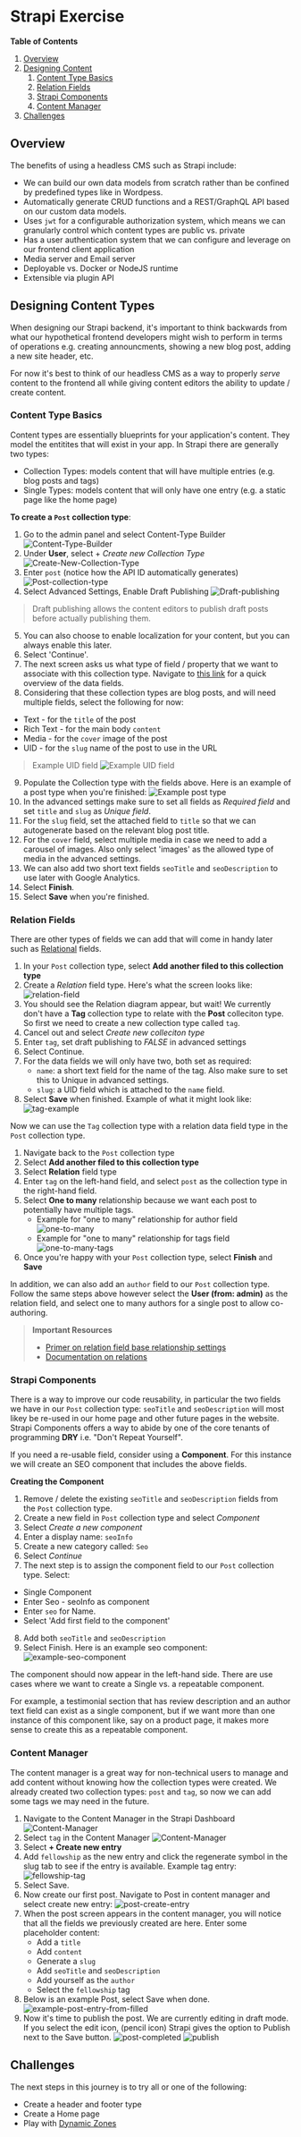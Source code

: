 # Strapi Exercise

**Table of Contents**
1. [Overview](#overview)
1. [Designing Content](#designing-content-types)
   1. [Content Type Basics](#content-type-basics)
   1. [Relation Fields](#relation-fields)
   1. [Strapi Components](#strapi-components)
   1. [Content Manager](#content-manager)
1. [Challenges](#challenges)

## Overview

The benefits of using a headless CMS such as Strapi include:

* We can build our own data models from scratch rather than be confined by predefined types like in Wordpess. 
* Automatically generate CRUD functions and a REST/GraphQL API based on our custom data models.
* Uses `jwt` for a configurable authorization system, which means we can granularly control which content types are public vs. private
* Has a user authentication system that we can configure and leverage on our frontend client application
* Media server and Email server
* Deployable vs. Docker or NodeJS runtime
* Extensible via plugin API

## Designing Content Types

When designing our Strapi backend, it's important to think backwards from what our hypothetical frontend developers might wish to perform in terms of operations e.g. creating announcments, showing a new blog post, adding a new site header, etc.

For now it's best to think of our headless CMS as a way to properly *serve* content to the frontend all while giving content editors the ability to update / create content.

### Content Type Basics

Content types are essentially blueprints for your application's content. They model the entitites that will exist in your app. In Strapi there are generally two types:

* Collection Types: models content that will have multiple entries (e.g. blog posts and tags)
* Single Types: models content that will only have one entry (e.g. a static page like the home page)

**To create a `Post` collection type**:

1. Go to the admin panel and select Content-Type Builder
![Content-Type-Builder](img/Content-Type-Builder.png)
2. Under **User**, select + *Create new Collection Type*
![Create-New-Collection-Type](img/Create-New-Collection-Type.png)
3. Enter `post` (notice how the API ID automatically generates)
![Post-collection-type](img/Post-collection-type.png)
4. Select Advanced Settings, Enable Draft Publishing
![Draft-publishing](img/Draft-publishing.png)
> Draft publishing allows the content editors to publish draft posts before actually publishing them.
5. You can also choose to enable localization for your content, but you can always enable this later.
6. Select 'Continue'.
7. The next screen asks us what type of field / property that we want to associate with this collection type. Navigate to [this link](https://docs.strapi.io/user-docs/latest/content-types-builder/configuring-fields-content-type.html#regular-fields) for a quick overview of the data fields.
8. Considering that these collection types are blog posts, and will need multiple fields, select the following for now:
  * Text - for the `title` of the post
  * Rich Text - for the main body `content`
  * Media - for the `cover` image of the post
  * UID - for the `slug` name of the post to use in the URL
   > Example UID field
   > ![Example UID field](img/example-uid-field.png)
9. Populate the Collection type with the fields above. Here is an example of a post type when you're finished:
   ![Example post type](img/example-post-type.png)
10. In the advanced settings make sure to set all fields as *Required field* and set `title` and `slug` as *Unique field*.
11. For the `slug` field, set the attached field to `title` so that we can autogenerate based on the relevant blog post title.
12. For the `cover` field, select multiple media in case we need to add a carousel of images. Also only select 'images' as the allowed type of media in the advanced settings.
13. We can also add two short text fields `seoTitle` and `seoDescription` to use later with Google Analytics.
14. Select **Finish**.
15. Select **Save** when you're finished.

### Relation Fields

There are other types of fields we can add that will come in handy later such as [Relational](https://docs.strapi.io/user-docs/latest/content-manager/managing-relational-fields.html) fields.

1. In your `Post` collection type, select **Add another filed to this collection type**
2. Create a *Relation* field type. Here's what the screen looks like:
   ![relation-field](img/relation-field.png)
3. You should see the Relation diagram appear, but wait! We currently don't have a **Tag** collection type to relate with the **Post** colleciton type. So first we need to create a new collection type called `tag`.
4. Cancel out and select *Create new colleciton type*
5. Enter `tag`, set draft publishing to *FALSE* in advanced settings
6. Select Continue.
7. For the data fields we will only have two, both set as required:
   * `name`: a short text field for the name of the tag. Also make sure to set this to Unique in advanced settings.
   * `slug`: a UID field which is attached to the `name` field.
8. Select **Save** when finished. Example of what it might look like:
   ![tag-example](img/tag-example.png)

Now we can use the `Tag` collection type with a relation data field type in the `Post` collection type.

1. Navigate back to the `Post` collection type
2. Select **Add another filed to this collection type**
3. Select **Relation** field type
4. Enter `tag` on the left-hand field, and select `post` as the collection type in the right-hand field.
5. Select **One to many** relationship because we want each post to potentially have multiple tags.
   * Example for "one to many" relationship for author field ![one-to-many](img/one-to-many.png)
   * Example for "one to many" relationship for tags field ![one-to-many-tags](img/one-to-many-tags.png)
6. Once you're happy with your `Post` collection type, select **Finish** and **Save**

In addition, we can also add an `author` field to our `Post` collection type. Follow the same steps above however select the **User (from: admin)** as the relation field, and select one to many authors for a single post to allow co-authoring.

> **Important Resources**
> * [Primer on relation field base relationship settings](https://strapi.io/blog/strapi-relations-101)
> * [Documentation on relations](https://docs.strapi.io/user-docs/latest/content-types-builder/configuring-fields-content-type.html#relation)

### Strapi Components

There is a way to improve our code reusability, in particular the two fields we have in our `Post` collection type: `seoTitle` and `seoDescription` will most likey be re-used in our home page and other future pages in the website. Strapi Components offers a way to abide by one of the core tenants of programming **DRY** i.e. "Don't Repeat Yourself".

If you need a re-usable field, consider using a **Component**. For this instance we will create an SEO component that includes the above fields.

**Creating the Component**

1. Remove / delete the existing `seoTitle` and `seoDescription` fields from the `Post` collection type.
2. Create a new field in `Post` collection type and select *Component*
3. Select *Create a new component*
4. Enter a display name: `seoInfo`
5. Create a new category called: `Seo`
6. Select *Continue*
7. The next step is to assign the component field to our `Post` collection type. Select:
  * Single Component
  * Enter Seo - seoInfo as component
  * Enter `seo` for Name.
  * Select 'Add first field to the component'
8. Add both `seoTitle` and `seoDescription`
9. Select Finish. Here is an example seo component:
   ![example-seo-component](img/example-seo-component.png)

The component should now appear in the left-hand side. There are use cases where we want to create a Single vs. a repeatable component.

For example, a testimonial section that has review description and an author text field can exist as a single component, but if we want more than one instance of this component like, say on a product page, it makes more sense to create this as a repeatable component.

### Content Manager

The content manager is a great way for non-technical users to manage and add content without knowing how the collection types were created. We already created two collection types: `post` and `tag`, so now we can add some tags we may need in the future.

1. Navigate to the Content Manager in the Strapi Dashboard
   ![Content-Manager](img/Content-Manager.png)
2. Select `tag` in the Content Manager
   ![Content-Manager](img/Content-Manager-Tag.png)
3. Select **+ Create new entry**
4. Add `fellowship` as the new entry and click the regenerate symbol in the slug tab to see if the entry is available. Example tag entry:
   ![fellowship-tag](img/fellowship-tag.png)
5. Select Save.
6. Now create our first post. Navigate to Post in content manager and select create new entry:
   ![post-create-entry](img/post-create-entry.png)
7. When the post screen appears in the content manager, you will notice that all the fields we previously created are here. Enter some placeholder content:
   * Add a `title`
   * Add `content`
   * Generate a `slug`
   * Add `seoTitle` and `seoDescription`
   * Add yourself as the `author`
   * Select the `fellowship` tag
8. Below is an example Post, select Save when done.
   ![example-post-entry-from-filled](img/example-post-entry-form-filled.png)
9. Now it's time to publish the post. We are currently editing in draft mode. If you select the edit icon, (pencil icon) Strapi gives the option to Publish next to the Save button.
   ![post-completed](img/post-complete.png)
   ![publish](img/publish.png)


## Challenges

The next steps in this journey is to try all or one of the following:

* Create a header and footer type
* Create a Home page
* Play with [Dynamic Zones](https://strapi.io/blog/how-to-create-pages-on-the-fly-with-dynamic-zone)